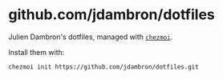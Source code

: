 # github.com/jdambron/dotfiles

Julien Dambron's dotfiles, managed with [`chezmoi`](https://github.com/twpayne/chezmoi).

Install them with:

    chezmoi init https://github.com/jdambron/dotfiles.git

